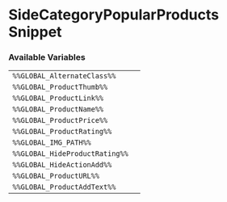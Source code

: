 # SideCategoryPopularProducts Snippet

### Available Variables
|||
|---|---|
| `%%GLOBAL_AlternateClass%%` |
| `%%GLOBAL_ProductThumb%%` |
| `%%GLOBAL_ProductLink%%` |
| `%%GLOBAL_ProductName%%` |
| `%%GLOBAL_ProductPrice%%` |
| `%%GLOBAL_ProductRating%%` |
| `%%GLOBAL_IMG_PATH%%` |
| `%%GLOBAL_HideProductRating%%` |
| `%%GLOBAL_HideActionAdd%%` |
| `%%GLOBAL_ProductURL%%` |
| `%%GLOBAL_ProductAddText%%` |
